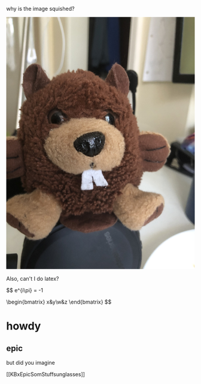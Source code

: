 why is the image squished?

![](./IMG_1417.jpg)

Also, can\'t I do latex?

$$
e^{i\pi} = -1

\begin{bmatrix}
x&y\\w&z
\end{bmatrix}
$$

# howdy

## epic

but did you imagine

[[KBxEpicSomStuffsunglasses]]